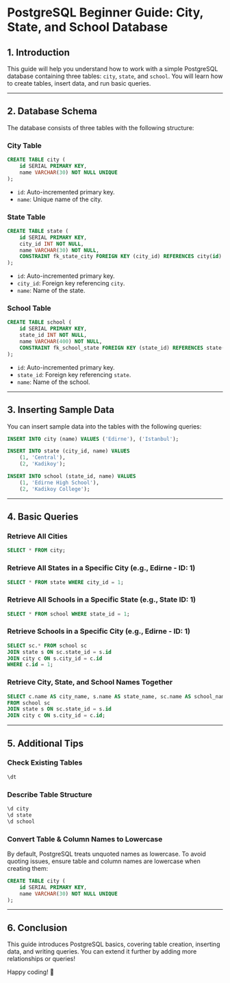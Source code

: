 # PostgreSQL Beginner Guide: City, State, and School Database

## 1. Introduction
This guide will help you understand how to work with a simple PostgreSQL database containing three tables: `city`, `state`, and `school`. You will learn how to create tables, insert data, and run basic queries.

---
## 2. Database Schema
The database consists of three tables with the following structure:

### **City Table**
```sql
CREATE TABLE city (
    id SERIAL PRIMARY KEY,
    name VARCHAR(30) NOT NULL UNIQUE
);
```
- `id`: Auto-incremented primary key.
- `name`: Unique name of the city.

### **State Table**
```sql
CREATE TABLE state (
    id SERIAL PRIMARY KEY,
    city_id INT NOT NULL,
    name VARCHAR(30) NOT NULL,
    CONSTRAINT fk_state_city FOREIGN KEY (city_id) REFERENCES city(id) ON DELETE CASCADE
);
```
- `id`: Auto-incremented primary key.
- `city_id`: Foreign key referencing `city`.
- `name`: Name of the state.

### **School Table**
```sql
CREATE TABLE school (
    id SERIAL PRIMARY KEY,
    state_id INT NOT NULL,
    name VARCHAR(400) NOT NULL,
    CONSTRAINT fk_school_state FOREIGN KEY (state_id) REFERENCES state(id)
);
```
- `id`: Auto-incremented primary key.
- `state_id`: Foreign key referencing `state`.
- `name`: Name of the school.

---
## 3. Inserting Sample Data
You can insert sample data into the tables with the following queries:

```sql
INSERT INTO city (name) VALUES ('Edirne'), ('Istanbul');

INSERT INTO state (city_id, name) VALUES
    (1, 'Central'),
    (2, 'Kadikoy');

INSERT INTO school (state_id, name) VALUES
    (1, 'Edirne High School'),
    (2, 'Kadikoy College');
```

---
## 4. Basic Queries

### **Retrieve All Cities**
```sql
SELECT * FROM city;
```

### **Retrieve All States in a Specific City (e.g., Edirne - ID: 1)**
```sql
SELECT * FROM state WHERE city_id = 1;
```

### **Retrieve All Schools in a Specific State (e.g., State ID: 1)**
```sql
SELECT * FROM school WHERE state_id = 1;
```

### **Retrieve Schools in a Specific City (e.g., Edirne - ID: 1)**
```sql
SELECT sc.* FROM school sc
JOIN state s ON sc.state_id = s.id
JOIN city c ON s.city_id = c.id
WHERE c.id = 1;
```

### **Retrieve City, State, and School Names Together**
```sql
SELECT c.name AS city_name, s.name AS state_name, sc.name AS school_name
FROM school sc
JOIN state s ON sc.state_id = s.id
JOIN city c ON s.city_id = c.id;
```

---
## 5. Additional Tips
### **Check Existing Tables**
```sql
\dt
```

### **Describe Table Structure**
```sql
\d city
\d state
\d school
```

### **Convert Table & Column Names to Lowercase**
By default, PostgreSQL treats unquoted names as lowercase. To avoid quoting issues, ensure table and column names are lowercase when creating them:
```sql
CREATE TABLE city (
    id SERIAL PRIMARY KEY,
    name VARCHAR(30) NOT NULL UNIQUE
);
```

---
## 6. Conclusion
This guide introduces PostgreSQL basics, covering table creation, inserting data, and writing queries. You can extend it further by adding more relationships or queries!

Happy coding! 🚀

